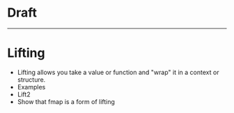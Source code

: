# Draft

---

# Lifting

- Lifting allows you take a value or function and "wrap" it in a context or structure.
- Examples
- Lift2
- Show that fmap is a form of lifting